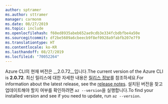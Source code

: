 ```yaml
---
author: sptramer
ms.author: sttramer
manager: carmonm
ms.date: 08/27/2019
ms.topic: include
ms.openlocfilehash: f60ed8935abeb652ae9cdb3e334fcbdbfbe4a50e
ms.sourcegitcommit: df2be5609a6cbeecb9f8ef0928a9fabfb207e7f9
ms.translationtype: HT
ms.contentlocale: ko-KR
ms.lasthandoff: 08/27/2019
ms.locfileid: "70052264"
---
```

<span data-ttu-id="a27e1-101">Azure CLI의 현재 버전은 __2.0.72__입니다.</span><span class="sxs-lookup"><span data-stu-id="a27e1-101">The current version of the Azure CLI is __2.0.72__.</span></span> <span data-ttu-id="a27e1-102">최신 릴리스에 대한 자세한 내용은 [릴리스 정보](../release-notes-azure-cli.md)를 참조하세요.</span><span class="sxs-lookup"><span data-stu-id="a27e1-102">For information about the latest release, see the [release notes](../release-notes-azure-cli.md).</span></span> <span data-ttu-id="a27e1-103">설치된 버전을 찾고 업데이트해야 할지 여부를 확인하려면 `az --version`을 실행합니다.</span><span class="sxs-lookup"><span data-stu-id="a27e1-103">To find your installed version and see if you need to update, run `az --version`.</span></span>
